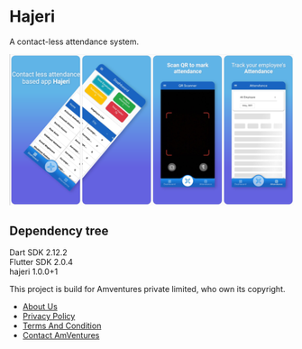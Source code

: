 # Hajeri

A contact-less attendance system.

![App Screenhot](/assets/app_screenshot.png "App Screenshot")

## Dependency tree

Dart SDK 2.12.2  
Flutter SDK 2.0.4  
hajeri 1.0.0+1

This project is build for Amventures private limited, who own its copyright.

- [About Us](https://www.hajeri.in/about)
- [Privacy Policy](https://www.hajeri.in/privacypolicy)
- [Terms And Condition](https://www.hajeri.in/termsandconditions)
- [Contact AmVentures](https://www.hajeri.in/contact)

